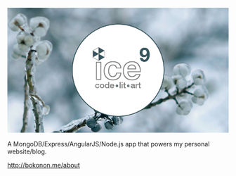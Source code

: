 ![icenine](public/img/blog-images/icenine-16by9.png)

A MongoDB/Express/AngularJS/Node.js app that powers my personal website/blog.

http://bokonon.me/about
